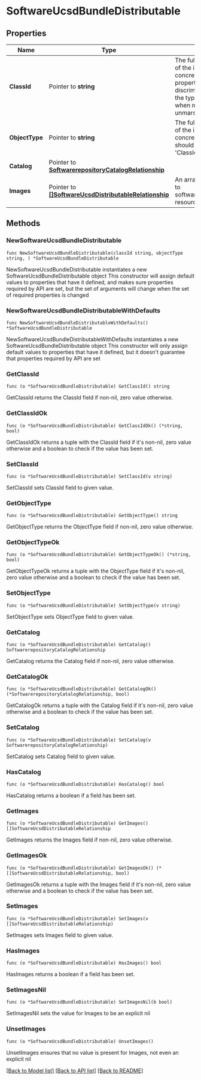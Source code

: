 # SoftwareUcsdBundleDistributable

## Properties

Name | Type | Description | Notes
------------ | ------------- | ------------- | -------------
**ClassId** | Pointer to **string** | The fully-qualified name of the instantiated, concrete type. This property is used as a discriminator to identify the type of the payload when marshaling and unmarshaling data. | [default to "software.UcsdBundleDistributable"]
**ObjectType** | Pointer to **string** | The fully-qualified name of the instantiated, concrete type. The value should be the same as the &#39;ClassId&#39; property. | [default to "software.UcsdBundleDistributable"]
**Catalog** | Pointer to [**SoftwarerepositoryCatalogRelationship**](softwarerepository.Catalog.Relationship.md) |  | [optional] 
**Images** | Pointer to [**[]SoftwareUcsdDistributableRelationship**](software.UcsdDistributable.Relationship.md) | An array of relationships to softwareUcsdDistributable resources. | [optional] [readonly] 

## Methods

### NewSoftwareUcsdBundleDistributable

`func NewSoftwareUcsdBundleDistributable(classId string, objectType string, ) *SoftwareUcsdBundleDistributable`

NewSoftwareUcsdBundleDistributable instantiates a new SoftwareUcsdBundleDistributable object
This constructor will assign default values to properties that have it defined,
and makes sure properties required by API are set, but the set of arguments
will change when the set of required properties is changed

### NewSoftwareUcsdBundleDistributableWithDefaults

`func NewSoftwareUcsdBundleDistributableWithDefaults() *SoftwareUcsdBundleDistributable`

NewSoftwareUcsdBundleDistributableWithDefaults instantiates a new SoftwareUcsdBundleDistributable object
This constructor will only assign default values to properties that have it defined,
but it doesn't guarantee that properties required by API are set

### GetClassId

`func (o *SoftwareUcsdBundleDistributable) GetClassId() string`

GetClassId returns the ClassId field if non-nil, zero value otherwise.

### GetClassIdOk

`func (o *SoftwareUcsdBundleDistributable) GetClassIdOk() (*string, bool)`

GetClassIdOk returns a tuple with the ClassId field if it's non-nil, zero value otherwise
and a boolean to check if the value has been set.

### SetClassId

`func (o *SoftwareUcsdBundleDistributable) SetClassId(v string)`

SetClassId sets ClassId field to given value.


### GetObjectType

`func (o *SoftwareUcsdBundleDistributable) GetObjectType() string`

GetObjectType returns the ObjectType field if non-nil, zero value otherwise.

### GetObjectTypeOk

`func (o *SoftwareUcsdBundleDistributable) GetObjectTypeOk() (*string, bool)`

GetObjectTypeOk returns a tuple with the ObjectType field if it's non-nil, zero value otherwise
and a boolean to check if the value has been set.

### SetObjectType

`func (o *SoftwareUcsdBundleDistributable) SetObjectType(v string)`

SetObjectType sets ObjectType field to given value.


### GetCatalog

`func (o *SoftwareUcsdBundleDistributable) GetCatalog() SoftwarerepositoryCatalogRelationship`

GetCatalog returns the Catalog field if non-nil, zero value otherwise.

### GetCatalogOk

`func (o *SoftwareUcsdBundleDistributable) GetCatalogOk() (*SoftwarerepositoryCatalogRelationship, bool)`

GetCatalogOk returns a tuple with the Catalog field if it's non-nil, zero value otherwise
and a boolean to check if the value has been set.

### SetCatalog

`func (o *SoftwareUcsdBundleDistributable) SetCatalog(v SoftwarerepositoryCatalogRelationship)`

SetCatalog sets Catalog field to given value.

### HasCatalog

`func (o *SoftwareUcsdBundleDistributable) HasCatalog() bool`

HasCatalog returns a boolean if a field has been set.

### GetImages

`func (o *SoftwareUcsdBundleDistributable) GetImages() []SoftwareUcsdDistributableRelationship`

GetImages returns the Images field if non-nil, zero value otherwise.

### GetImagesOk

`func (o *SoftwareUcsdBundleDistributable) GetImagesOk() (*[]SoftwareUcsdDistributableRelationship, bool)`

GetImagesOk returns a tuple with the Images field if it's non-nil, zero value otherwise
and a boolean to check if the value has been set.

### SetImages

`func (o *SoftwareUcsdBundleDistributable) SetImages(v []SoftwareUcsdDistributableRelationship)`

SetImages sets Images field to given value.

### HasImages

`func (o *SoftwareUcsdBundleDistributable) HasImages() bool`

HasImages returns a boolean if a field has been set.

### SetImagesNil

`func (o *SoftwareUcsdBundleDistributable) SetImagesNil(b bool)`

 SetImagesNil sets the value for Images to be an explicit nil

### UnsetImages
`func (o *SoftwareUcsdBundleDistributable) UnsetImages()`

UnsetImages ensures that no value is present for Images, not even an explicit nil

[[Back to Model list]](../README.md#documentation-for-models) [[Back to API list]](../README.md#documentation-for-api-endpoints) [[Back to README]](../README.md)


